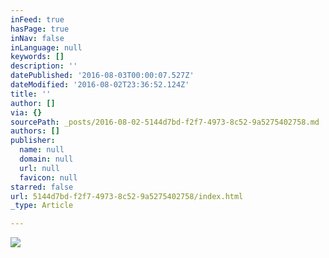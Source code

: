 ```yaml
---
inFeed: true
hasPage: true
inNav: false
inLanguage: null
keywords: []
description: ''
datePublished: '2016-08-03T00:00:07.527Z'
dateModified: '2016-08-02T23:36:52.124Z'
title: ''
author: []
via: {}
sourcePath: _posts/2016-08-02-5144d7bd-f2f7-4973-8c52-9a5275402758.md
authors: []
publisher:
  name: null
  domain: null
  url: null
  favicon: null
starred: false
url: 5144d7bd-f2f7-4973-8c52-9a5275402758/index.html
_type: Article

---
```

![](https://the-grid-user-content.s3-us-west-2.amazonaws.com/ab8d3523-208d-4fca-950c-2d0c1fb3b35a.png)